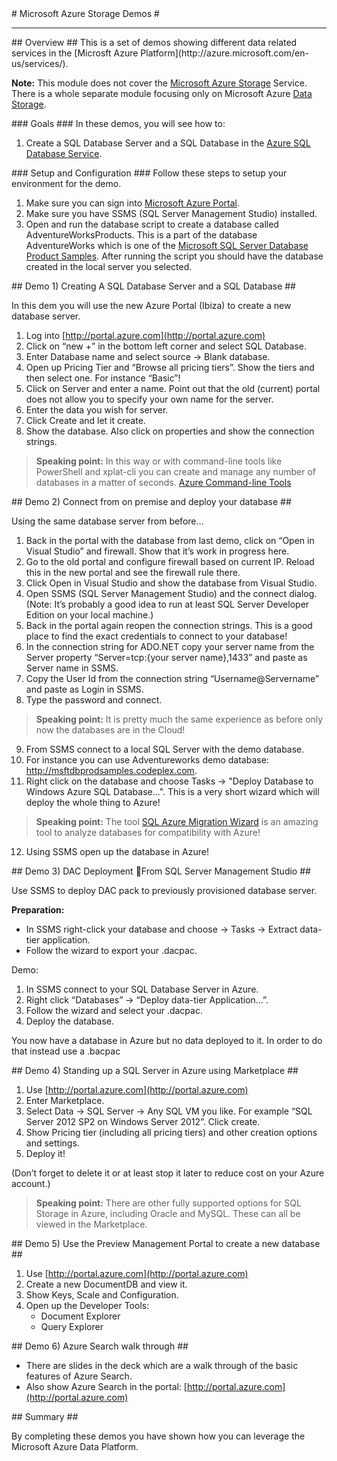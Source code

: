 <a name="title" />
# Microsoft Azure Storage Demos #

---
<a name="Overview" />
## Overview ##
This is a set of demos showing different data related services in the [Microsft Azure Platform](http://azure.microsoft.com/en-us/services/).

**Note:** This module does not cover the [Microsoft Azure Storage](http://azure.microsoft.com/en-us/services/storage/) Service. There is a whole separate module focusing only on Microsoft Azure [Data Storage](..\Data-Storage\Data-Storage.pptx).

<a id="goals" />
### Goals ###
In these demos, you will see how to:

1. Create a SQL Database Server and a SQL Database in the [Azure SQL Database Service](http://azure.microsoft.com/en-us/services/sql-database/).

<a name="setup" />
### Setup and Configuration ###
Follow these steps to setup your environment for the demo.

1. Make sure you can sign into [Microsoft Azure Portal](http://portal.azure.com).
2. Make sure you have SSMS (SQL Server Management Studio) installed.
3. Open and run the database script to create a database called AdventureWorksProducts. This is a part of the database AdventureWorks which is one of the [Microsoft SQL Server Database Product Samples](http://msftdbprodsamples.codeplex.com). After running the script you should have the database created in the local server you selected.

<a name="Demo1" />
## Demo 1) Creating A SQL Database Server and a SQL Database ##

In this dem you will use the new Azure Portal (Ibiza) to create a new database server.

1. Log into [http://portal.azure.com](http://portal.azure.com)
2. Click on “new +” in the bottom left corner and select SQL Database.
3. Enter Database name and select source -> Blank database.
4. Open up Pricing Tier and “Browse all pricing tiers”. Show the tiers and then select one. For instance “Basic”!
5. Click on Server and enter a name. Point out that the old (current) portal does not allow you to specify your own name for the server.
6. Enter the data you wish for server.
7. Click Create and let it create.
8. Show the database. Also click on properties and show the connection strings.

> **Speaking point:** In this way or with command-line tools like PowerShell and xplat-cli you can create and manage any number of databases in a matter of seconds. [Azure Command-line Tools](http://azure.microsoft.com/en-us/downloads/)

<a name="Demo2" />
## Demo 2) Connect from on premise and deploy your database ##

Using the same database server from before…

1. Back in the portal with the database from last demo, click on “Open in Visual Studio” and firewall. Show that it’s work in progress here.
2. Go to the old portal and configure firewall based on current IP. Reload this in the new portal and see the firewall rule there.
3. Click Open in Visual Studio and show the database from Visual Studio.
4. Open SSMS (SQL Server Management Studio) and the connect dialog. (Note: It’s probably a good idea to run at least SQL Server Developer Edition on your local machine.)
5. Back in the portal again reopen the connection strings. This is a good place to find the exact credentials to connect to  your database!
6. In the connection string for ADO.NET copy your server name from the Server property “Server=tcp:{your server name},1433” and paste as Server name in SSMS.
7. Copy the User Id from the connection string “Username@Servername” and paste as Login in SSMS.
8. Type the password and connect.

> **Speaking point:** It is pretty much the same experience as before only now the databases are in the Cloud!

9. From SSMS connect to a local SQL Server with the demo database.
10. For instance you can use Adventureworks demo database: http://msftdbprodsamples.codeplex.com.
11. Right click on the database and choose Tasks -> "Deploy Database to Windows Azure SQL Database...". This is a very short wizard which will deploy the whole thing to Azure!

> **Speaking point:** The tool [SQL Azure Migration Wizard](http://sqlazuremw.codeplex.com) is an amazing tool to analyze databases for compatibility with Azure!

12. Using SSMS open up the database in Azure!

<a name="Demo3" />
## Demo 3) DAC Deployment From SQL Server Management Studio ##

Use SSMS to deploy DAC pack to previously provisioned database server.

**Preparation:**

   * In SSMS right-click your database and choose -> Tasks -> Extract data-tier application.
   * Follow the wizard to export your .dacpac.

Demo:

1. In SSMS connect to your SQL Database Server in Azure.
2. Right click “Databases” -> “Deploy data-tier Application…”.
3. Follow the wizard and select your .dacpac.
4. Deploy the database.

You now have a database in Azure but no data deployed to it. In order to do that instead use a .bacpac

<a name="Demo4" />
## Demo 4) Standing up a SQL Server in Azure using Marketplace ##

1. Use [http://portal.azure.com](http://portal.azure.com)
2. Enter Marketplace.
3. Select Data -> SQL Server -> Any SQL VM you like. For example “SQL Server 2012 SP2 on Windows Server 2012”. Click create.
4. Show Pricing tier (including all pricing tiers) and other creation options and settings.
5. Deploy it!

(Don’t forget to delete it or at least stop it later to reduce cost on your Azure account.)

> **Speaking point:** There are other fully supported options for SQL Storage in Azure, including Oracle and MySQL. These can all be viewed in the Marketplace.

<a name="Demo5" />
## Demo 5) Use the Preview Management Portal to create a new database ##

1. Use [http://portal.azure.com](http://portal.azure.com)
2. Create a new DocumentDB and view it.
3. Show Keys, Scale and Configuration.
4. Open up the Developer Tools:
    * Document Explorer
    * Query Explorer

<a name="Demo6" />
## Demo 6) Azure Search walk through ##

* There are slides in the deck which are a walk through of the basic features of Azure Search.
* Also show Azure Search in the portal: [http://portal.azure.com](http://portal.azure.com)
<a name="summary" />
## Summary ##

By completing these demos you have shown how you can leverage the Microsoft Azure Data Platform.